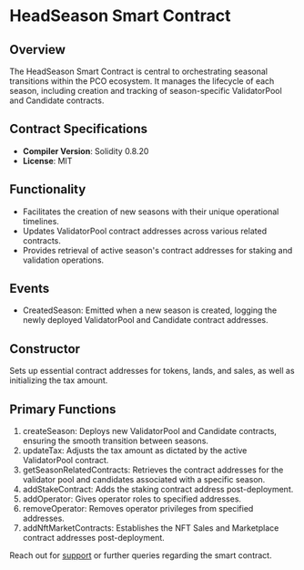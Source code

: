 # HeadSeason Smart Contract

## Overview
The HeadSeason Smart Contract is central to orchestrating seasonal transitions within the PCO ecosystem. It manages the lifecycle of each season, including creation and tracking of season-specific ValidatorPool and Candidate contracts.

## Contract Specifications
- **Compiler Version**: Solidity 0.8.20
- **License**: MIT

## Functionality
- Facilitates the creation of new seasons with their unique operational timelines.
- Updates ValidatorPool contract addresses across various related contracts.
- Provides retrieval of active season's contract addresses for staking and validation operations.

## Events
- CreatedSeason: Emitted when a new season is created, logging the newly deployed ValidatorPool and Candidate contract addresses.

## Constructor
Sets up essential contract addresses for tokens, lands, and sales, as well as initializing the tax amount.

## Primary Functions
1. createSeason: Deploys new ValidatorPool and Candidate contracts, ensuring the smooth transition between seasons.
2. updateTax: Adjusts the tax amount as dictated by the active ValidatorPool contract.
3. getSeasonRelatedContracts: Retrieves the contract addresses for the validator pool and candidates associated with a specific season.
4. addStakeContract: Adds the staking contract address post-deployment.
5. addOperator: Gives operator roles to specified addresses.
6. removeOperator: Removes operator privileges from specified addresses.
7. addNftMarketContracts: Establishes the NFT Sales and Marketplace contract addresses post-deployment.
   
Reach out for [support](info@pcometaearth.com) or further queries regarding the smart contract.

